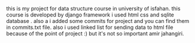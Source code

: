 this is my project for data structure course in university of isfahan.
this course is developed by django framework
i used html css and sqlite database . 
also a i added some commits for project and you can find them in commits.txt file.
also i used linked list for sending data to html file because of the point of project :) but it's not so important
amir jahangiri.
